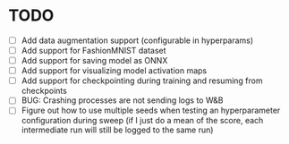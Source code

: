 # TODO

- [ ] Add data augmentation support (configurable in hyperparams)
- [ ] Add support for FashionMNIST dataset
- [ ] Add support for saving model as ONNX
- [ ] Add support for visualizing model activation maps
- [ ] Add support for checkpointing during training and resuming from checkpoints
- [ ] BUG: Crashing processes are not sending logs to W&B
- [ ] Figure out how to use multiple seeds when testing an hyperparameter configuration during sweep (if I just do a mean of the score, each intermediate run will still be logged to the same run)